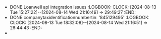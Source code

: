 - DONE Loanwell api integration issues
  :LOGBOOK:
  CLOCK: [2024-08-13 Tue 15:27:22]--[2024-08-14 Wed 21:16:49] =>  29:49:27
  :END:
- DONE companytaxidentificationnumbertin: '845129495'
  :LOGBOOK:
  CLOCK: [2024-08-13 Tue 18:32:08]--[2024-08-14 Wed 21:16:51] =>  26:44:43
  :END:
-